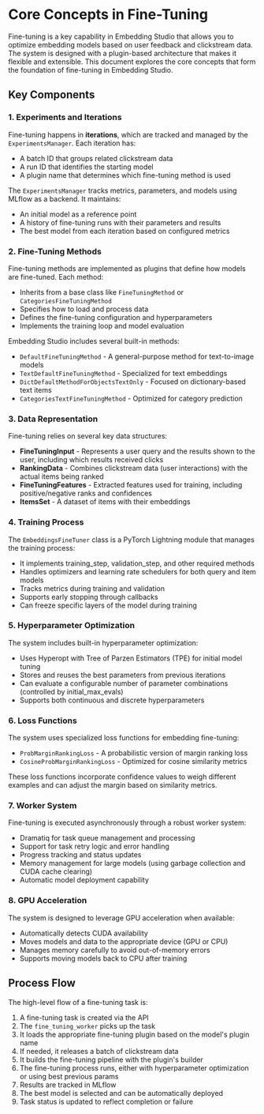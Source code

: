 # Core Concepts in Fine-Tuning

Fine-tuning is a key capability in Embedding Studio that allows you to optimize embedding models based on user feedback and clickstream data. The system is designed with a plugin-based architecture that makes it flexible and extensible. This document explores the core concepts that form the foundation of fine-tuning in Embedding Studio.

## Key Components

### 1. Experiments and Iterations

Fine-tuning happens in **iterations**, which are tracked and managed by the `ExperimentsManager`. Each iteration has:

- A batch ID that groups related clickstream data
- A run ID that identifies the starting model
- A plugin name that determines which fine-tuning method is used

The `ExperimentsManager` tracks metrics, parameters, and models using MLflow as a backend. It maintains:

- An initial model as a reference point
- A history of fine-tuning runs with their parameters and results
- The best model from each iteration based on configured metrics

### 2. Fine-Tuning Methods

Fine-tuning methods are implemented as plugins that define how models are fine-tuned. Each method:

- Inherits from a base class like `FineTuningMethod` or `CategoriesFineTuningMethod`
- Specifies how to load and process data
- Defines the fine-tuning configuration and hyperparameters
- Implements the training loop and model evaluation

Embedding Studio includes several built-in methods:
- `DefaultFineTuningMethod` - A general-purpose method for text-to-image models
- `TextDefaultFineTuningMethod` - Specialized for text embeddings
- `DictDefaultMethodForObjectsTextOnly` - Focused on dictionary-based text items
- `CategoriesTextFineTuningMethod` - Optimized for category prediction

### 3. Data Representation

Fine-tuning relies on several key data structures:

- **FineTuningInput** - Represents a user query and the results shown to the user, including which results received clicks
- **RankingData** - Combines clickstream data (user interactions) with the actual items being ranked
- **FineTuningFeatures** - Extracted features used for training, including positive/negative ranks and confidences
- **ItemsSet** - A dataset of items with their embeddings

### 4. Training Process

The `EmbeddingsFineTuner` class is a PyTorch Lightning module that manages the training process:

- It implements training_step, validation_step, and other required methods
- Handles optimizers and learning rate schedulers for both query and item models
- Tracks metrics during training and validation
- Supports early stopping through callbacks
- Can freeze specific layers of the model during training

### 5. Hyperparameter Optimization

The system includes built-in hyperparameter optimization:

- Uses Hyperopt with Tree of Parzen Estimators (TPE) for initial model tuning
- Stores and reuses the best parameters from previous iterations
- Can evaluate a configurable number of parameter combinations (controlled by initial_max_evals)
- Supports both continuous and discrete hyperparameters

### 6. Loss Functions

The system uses specialized loss functions for embedding fine-tuning:

- `ProbMarginRankingLoss` - A probabilistic version of margin ranking loss
- `CosineProbMarginRankingLoss` - Optimized for cosine similarity metrics

These loss functions incorporate confidence values to weigh different examples and can adjust the margin based on similarity metrics.

### 7. Worker System

Fine-tuning is executed asynchronously through a robust worker system:

- Dramatiq for task queue management and processing
- Support for task retry logic and error handling
- Progress tracking and status updates
- Memory management for large models (using garbage collection and CUDA cache clearing)
- Automatic model deployment capability 

### 8. GPU Acceleration

The system is designed to leverage GPU acceleration when available:

- Automatically detects CUDA availability
- Moves models and data to the appropriate device (GPU or CPU)
- Manages memory carefully to avoid out-of-memory errors
- Supports moving models back to CPU after training

## Process Flow

The high-level flow of a fine-tuning task is:

1. A fine-tuning task is created via the API
2. The `fine_tuning_worker` picks up the task
3. It loads the appropriate fine-tuning plugin based on the model's plugin name
4. If needed, it releases a batch of clickstream data
5. It builds the fine-tuning pipeline with the plugin's builder
6. The fine-tuning process runs, either with hyperparameter optimization or using best previous params
7. Results are tracked in MLflow
8. The best model is selected and can be automatically deployed
9. Task status is updated to reflect completion or failure
